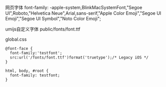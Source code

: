网页字体
  font-family: -apple-system,BlinkMacSystemFont,"Segoe UI",Roboto,"Helvetica Neue",Arial,sans-serif,"Apple Color Emoji","Segoe UI Emoji","Segoe UI Symbol","Noto Color Emoji";

umijs自定义字体
public/fonts/font.ttf

global.css
```
@font-face {
  font-family:'testfont';
  src:url('/fonts/font.ttf')format('truetype');/* Legacy iOS */
}

html, body, #root {
  font-family: testfont;
}
```
